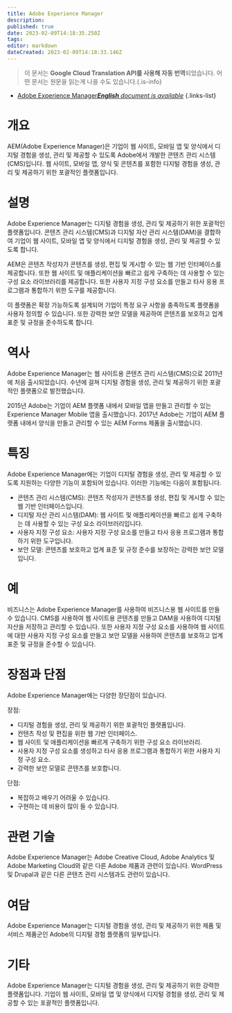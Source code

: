 ```yaml
---
title: Adobe Experience Manager
description: 
published: true
date: 2023-02-09T14:18:35.250Z
tags: 
editor: markdown
dateCreated: 2023-02-09T14:18:33.146Z
---
```


> 이 문서는 **Google Cloud Translation API를 사용해 자동 번역**되었습니다.
어떤 문서는 원문을 읽는게 나을 수도 있습니다.{.is-info}



- [Adobe Experience Manager***English** document is available*](/en/Knowledge-base/Dictionary/adobe-experience-manager)
{.links-list}


# 개요
AEM(Adobe Experience Manager)은 기업이 웹 사이트, 모바일 앱 및 양식에서 디지털 경험을 생성, 관리 및 제공할 수 있도록 Adobe에서 개발한 콘텐츠 관리 시스템(CMS)입니다. 웹 사이트, 모바일 앱, 양식 및 콘텐츠를 포함한 디지털 경험을 생성, 관리 및 제공하기 위한 포괄적인 플랫폼입니다.

# 설명
Adobe Experience Manager는 디지털 경험을 생성, 관리 및 제공하기 위한 포괄적인 플랫폼입니다. 콘텐츠 관리 시스템(CMS)과 디지털 자산 관리 시스템(DAM)을 결합하여 기업이 웹 사이트, 모바일 앱 및 양식에서 디지털 경험을 생성, 관리 및 제공할 수 있도록 합니다.

AEM은 콘텐츠 작성자가 콘텐츠를 생성, 편집 및 게시할 수 있는 웹 기반 인터페이스를 제공합니다. 또한 웹 사이트 및 애플리케이션을 빠르고 쉽게 구축하는 데 사용할 수 있는 구성 요소 라이브러리를 제공합니다. 또한 사용자 지정 구성 요소를 만들고 타사 응용 프로그램과 통합하기 위한 도구를 제공합니다.

이 플랫폼은 확장 가능하도록 설계되어 기업이 특정 요구 사항을 충족하도록 플랫폼을 사용자 정의할 수 있습니다. 또한 강력한 보안 모델을 제공하여 콘텐츠를 보호하고 업계 표준 및 규정을 준수하도록 합니다.

# 역사
Adobe Experience Manager는 웹 사이트용 콘텐츠 관리 시스템(CMS)으로 2011년에 처음 출시되었습니다. 수년에 걸쳐 디지털 경험을 생성, 관리 및 제공하기 위한 포괄적인 플랫폼으로 발전했습니다.

2015년 Adobe는 기업이 AEM 플랫폼 내에서 모바일 앱을 만들고 관리할 수 있는 Experience Manager Mobile 앱을 출시했습니다. 2017년 Adobe는 기업이 AEM 플랫폼 내에서 양식을 만들고 관리할 수 있는 AEM Forms 제품을 출시했습니다.

# 특징
Adobe Experience Manager에는 기업이 디지털 경험을 생성, 관리 및 제공할 수 있도록 지원하는 다양한 기능이 포함되어 있습니다. 이러한 기능에는 다음이 포함됩니다.

- 콘텐츠 관리 시스템(CMS): 콘텐츠 작성자가 콘텐츠를 생성, 편집 및 게시할 수 있는 웹 기반 인터페이스입니다.
- 디지털 자산 관리 시스템(DAM): 웹 사이트 및 애플리케이션을 빠르고 쉽게 구축하는 데 사용할 수 있는 구성 요소 라이브러리입니다.
- 사용자 지정 구성 요소: 사용자 지정 구성 요소를 만들고 타사 응용 프로그램과 통합하기 위한 도구입니다.
- 보안 모델: 콘텐츠를 보호하고 업계 표준 및 규정 준수를 보장하는 강력한 보안 모델입니다.

# 예
비즈니스는 Adobe Experience Manager를 사용하여 비즈니스용 웹 사이트를 만들 수 있습니다. CMS를 사용하여 웹 사이트용 콘텐츠를 만들고 DAM을 사용하여 디지털 자산을 저장하고 관리할 수 있습니다. 또한 사용자 지정 구성 요소를 사용하여 웹 사이트에 대한 사용자 지정 구성 요소를 만들고 보안 모델을 사용하여 콘텐츠를 보호하고 업계 표준 및 규정을 준수할 수 있습니다.

# 장점과 단점
Adobe Experience Manager에는 다양한 장단점이 있습니다.

장점:
- 디지털 경험을 생성, 관리 및 제공하기 위한 포괄적인 플랫폼입니다.
- 컨텐츠 작성 및 편집을 위한 웹 기반 인터페이스.
- 웹 사이트 및 애플리케이션을 빠르게 구축하기 위한 구성 요소 라이브러리.
- 사용자 지정 구성 요소를 생성하고 타사 응용 프로그램과 통합하기 위한 사용자 지정 구성 요소.
- 강력한 보안 모델로 콘텐츠를 보호합니다.

단점:
- 복잡하고 배우기 어려울 수 있습니다.
- 구현하는 데 비용이 많이 들 수 있습니다.

# 관련 기술
Adobe Experience Manager는 Adobe Creative Cloud, Adobe Analytics 및 Adobe Marketing Cloud와 같은 다른 Adobe 제품과 관련이 있습니다. WordPress 및 Drupal과 같은 다른 콘텐츠 관리 시스템과도 관련이 있습니다.

# 여담
Adobe Experience Manager는 디지털 경험을 생성, 관리 및 제공하기 위한 제품 및 서비스 제품군인 Adobe의 디지털 경험 플랫폼의 일부입니다.

# 기타
Adobe Experience Manager는 디지털 경험을 생성, 관리 및 제공하기 위한 강력한 플랫폼입니다. 기업이 웹 사이트, 모바일 앱 및 양식에서 디지털 경험을 생성, 관리 및 제공할 수 있는 포괄적인 플랫폼입니다.